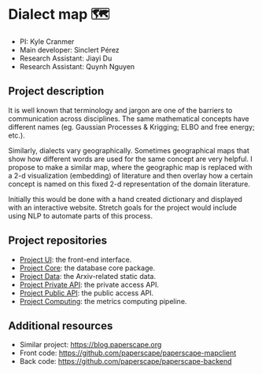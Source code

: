 # Dialect map 🗺️

- PI: Kyle Cranmer
- Main developer: Sinclert Pérez
- Research Assistant: Jiayi Du
- Research Assistant: Quynh Nguyen


## Project description
It is well known that terminology and jargon are one of the barriers to communication across disciplines.
The same mathematical concepts have different names (eg. Gaussian Processes & Krigging; ELBO and free energy; etc.).

Similarly, dialects vary geographically.
Sometimes geographical maps that show how different words are used for the same concept are very helpful.
I propose to make a similar map, where the geographic map is replaced with a 2-d visualization (embedding) of literature
and then overlay how a certain concept is named on this fixed 2-d representation of the domain literature.

Initially this would be done with a hand created dictionary and displayed with an interactive website.
Stretch goals for the project would include using NLP to automate parts of this process.


## Project repositories

- [Project UI][dialect-map-ui]: the front-end interface.
- [Project Core][dialect-map-core]: the database core package.
- [Project Data][dialect-map-data]: the Arxiv-related static data.
- [Project Private API][dialect-map-private-api]: the private access API.
- [Project Public API][dialect-map-public-api]: the public access API.
- [Project Computing][dialect-map-computing]: the metrics computing pipeline.


## Additional resources

- Similar project: https://blog.paperscape.org
- Front code: https://github.com/paperscape/paperscape-mapclient 
- Back code: https://github.com/paperscape/paperscape-backend 


[dialect-map-ui]: https://github.com/dialect-map/dialect-map-ui
[dialect-map-core]: https://github.com/dialect-map/dialect-map-core
[dialect-map-data]: https://github.com/dialect-map/dialect-map-data
[dialect-map-private-api]: https://github.com/dialect-map/dialect-map-private-api
[dialect-map-public-api]: https://github.com/dialect-map/dialect-map-public-api
[dialect-map-computing]: https://github.com/dialect-map/dialect-map-computing
